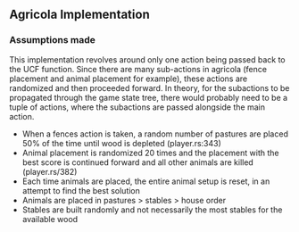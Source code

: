 ## Agricola Implementation

### Assumptions made

This implementation revolves around only one action being passed back to the UCF function. Since there are many sub-actions in agricola (fence placement and animal placement for example), these actions are randomized and then proceeded forward. In theory, for the subactions to be propagated through the game state tree, there would probably need to be a tuple of actions, where the subactions are passed alongside the main action.

* When a fences action is taken, a random number of pastures are placed 50% of the time until wood is depleted (player.rs:343)
* Animal placement is randomized 20 times and the placement with the best score is continued forward and all other animals are killed (player.rs/382)
* Each time animals are placed, the entire animal setup is reset, in an attempt to find the best solution
* Animals are placed in pastures > stables > house order
* Stables are built randomly and not necessarily the most stables for the available wood

